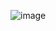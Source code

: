 ![image](https://github.com/jared6600cc/GBDK-Lab/assets/135299193/c9d6485a-3590-440e-b1d0-8339af800723)

